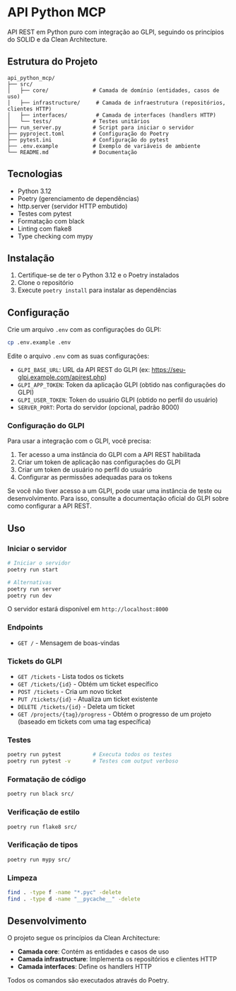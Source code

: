 # API Python MCP

API REST em Python puro com integração ao GLPI, seguindo os princípios do SOLID e da Clean Architecture.

## Estrutura do Projeto

```
api_python_mcp/
├── src/
│   ├── core/              # Camada de domínio (entidades, casos de uso)
│   ├── infrastructure/     # Camada de infraestrutura (repositórios, clientes HTTP)
│   ├── interfaces/         # Camada de interfaces (handlers HTTP)
│   └── tests/             # Testes unitários
├── run_server.py          # Script para iniciar o servidor
├── pyproject.toml         # Configuração do Poetry
├── pytest.ini             # Configuração do pytest
├── .env.example           # Exemplo de variáveis de ambiente
└── README.md              # Documentação
```

## Tecnologias

- Python 3.12
- Poetry (gerenciamento de dependências)
- http.server (servidor HTTP embutido)
- Testes com pytest
- Formatação com black
- Linting com flake8
- Type checking com mypy

## Instalação

1. Certifique-se de ter o Python 3.12 e o Poetry instalados
2. Clone o repositório
3. Execute `poetry install` para instalar as dependências

## Configuração

Crie um arquivo `.env` com as configurações do GLPI:

```bash
cp .env.example .env
```

Edite o arquivo `.env` com as suas configurações:

- `GLPI_BASE_URL`: URL da API REST do GLPI (ex: https://seu-glpi.example.com/apirest.php)
- `GLPI_APP_TOKEN`: Token da aplicação GLPI (obtido nas configurações do GLPI)
- `GLPI_USER_TOKEN`: Token do usuário GLPI (obtido no perfil do usuário)
- `SERVER_PORT`: Porta do servidor (opcional, padrão 8000)

### Configuração do GLPI

Para usar a integração com o GLPI, você precisa:

1. Ter acesso a uma instância do GLPI com a API REST habilitada
2. Criar um token de aplicação nas configurações do GLPI
3. Criar um token de usuário no perfil do usuário
4. Configurar as permissões adequadas para os tokens

Se você não tiver acesso a um GLPI, pode usar uma instância de teste ou desenvolvimento. Para isso, consulte a documentação oficial do GLPI sobre como configurar a API REST.

## Uso

### Iniciar o servidor

```bash
# Iniciar o servidor
poetry run start

# Alternativas
poetry run server
poetry run dev
```

O servidor estará disponível em `http://localhost:8000`

### Endpoints

- `GET /` - Mensagem de boas-vindas

### Tickets do GLPI

- `GET /tickets` - Lista todos os tickets
- `GET /tickets/{id}` - Obtém um ticket específico
- `POST /tickets` - Cria um novo ticket
- `PUT /tickets/{id}` - Atualiza um ticket existente
- `DELETE /tickets/{id}` - Deleta um ticket
- `GET /projects/{tag}/progress` - Obtém o progresso de um projeto (baseado em tickets com uma tag específica)

### Testes

```bash
poetry run pytest          # Executa todos os testes
poetry run pytest -v       # Testes com output verboso
```

### Formatação de código

```bash
poetry run black src/
```

### Verificação de estilo

```bash
poetry run flake8 src/
```

### Verificação de tipos

```bash
poetry run mypy src/
```

### Limpeza

```bash
find . -type f -name "*.pyc" -delete
find . -type d -name "__pycache__" -delete
```

## Desenvolvimento

O projeto segue os princípios da Clean Architecture:

- **Camada core**: Contém as entidades e casos de uso
- **Camada infrastructure**: Implementa os repositórios e clientes HTTP
- **Camada interfaces**: Define os handlers HTTP

Todos os comandos são executados através do Poetry.
